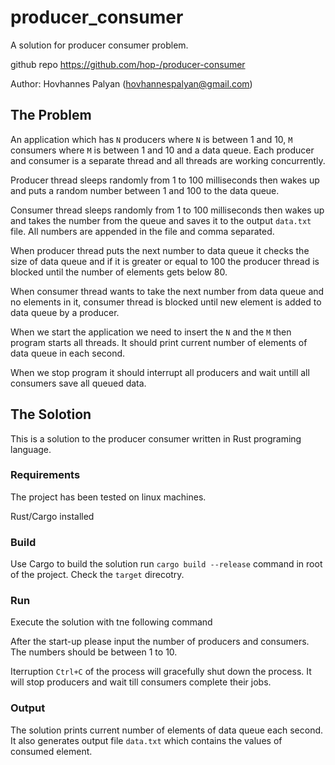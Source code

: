 # producer_consumer

A solution for producer consumer problem.

github repo <https://github.com/hop-/producer-consumer>

Author:
    Hovhannes Palyan (hovhannespalyan@gmail.com)

## The Problem

An application which has `N` producers where `N` is between 1 and 10, `M` consumers where `M` is between 1 and 10 and a data queue. Each producer and consumer is a separate thread and all threads are working concurrently.

Producer thread sleeps randomly from 1 to 100 milliseconds then wakes up and puts a random number between 1 and 100 to the data queue.

Consumer thread sleeps randomly from 1 to 100 milliseconds then wakes up and takes the number from the queue and saves it to the output `data.txt` file.
All numbers are appended in the file and comma separated.

When producer thread puts the next number to data queue it checks the size of data queue and if it is greater or equal to 100 the producer thread is blocked until the number of elements gets below 80.

When consumer thread wants to take the next number from data queue and no elements in it, consumer thread is blocked until new element is added to data queue by a producer.

When we start the application we need to insert the `N` and the `M` then program starts all threads.
It should print current number of elements of data queue in each second.

When we stop program it should interrupt all producers and wait untill all consumers save all queued data.

## The Solotion

This is a solution to the producer consumer written in Rust programing language.

### Requirements

The project has been tested on linux machines.

Rust/Cargo installed

### Build

Use Cargo to build the solution run `cargo build --release` command in root of the project.
Check the `target` direcotry.

### Run

Execute the solution with tne following command

After the start-up please input the number of producers and consumers. The numbers should be between 1 to 10.

Iterruption `Ctrl+C` of the process will gracefully shut down the process.
It will stop producers and wait till consumers complete their jobs.

### Output

The solution prints current number of elements of data queue each second.
It also generates output file ```data.txt``` which contains the values of consumed element.
